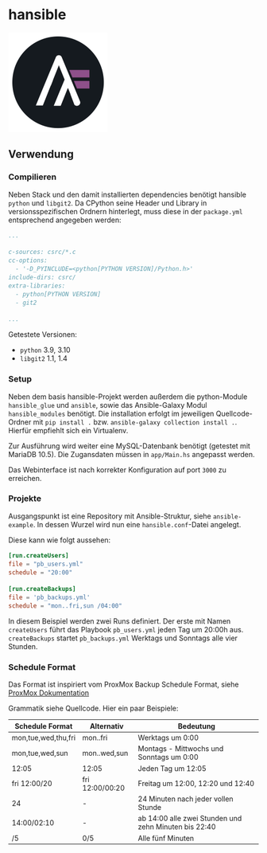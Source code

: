 # hansible

![hansible](static/logo.png "hansible")

## Verwendung

### Compilieren

Neben Stack und den damit installierten dependencies benötigt hansible `python` und `libgit2`.
Da CPython seine Header und Library in versionsspezifischen Ordnern hinterlegt, muss diese in der `package.yml` entsprechend angegeben werden:

```yml
...

c-sources: csrc/*.c
cc-options:
  - '-D_PYINCLUDE=<python[PYTHON VERSION]/Python.h>'
include-dirs: csrc/
extra-libraries:
  - python[PYTHON VERSION]
  - git2

...
```

Getestete Versionen:

* `python` 3.9, 3.10
* `libgit2` 1.1, 1.4

### Setup

Neben dem basis hansible-Projekt werden außerdem die python-Module `hansible_glue` und `ansible`,
sowie das Ansible-Galaxy Modul `hansible_modules` benötigt.
Die installation erfolgt im jeweiligen Quellcode-Ordner mit `pip install .` bzw. `ansible-galaxy collection install .`.
Hierfür empfiehlt sich ein Virtualenv.

Zur Ausführung wird weiter eine MySQL-Datenbank benötigt (getestet mit MariaDB 10.5).
Die Zugansdaten müssen in `app/Main.hs` angepasst werden.

Das Webinterface ist nach korrekter Konfiguration auf port `3000` zu erreichen.

### Projekte

Ausgangspunkt ist eine Repository mit Ansible-Struktur, siehe `ansible-example`.
In dessen Wurzel wird nun eine `hansible.conf`-Datei angelegt.

Diese kann wie folgt aussehen:

```toml
[run.createUsers]
file = "pb_users.yml"
schedule = "20:00"

[run.createBackups]
file = 'pb_backups.yml'
schedule = "mon..fri,sun /04:00"
```

In diesem Beispiel werden zwei Runs definiert.
Der erste mit Namen `createUsers` führt das Playbook `pb_users.yml` jeden Tag um 20:00h aus.
`createBackups` startet `pb_backups.yml` Werktags und Sonntags alle vier Stunden.

### Schedule Format

Das Format ist inspiriert vom ProxMox Backup Schedule Format, siehe [ProxMox Dokumentation](https://pve.proxmox.com/pve-docs/pve-admin-guide.html#chapter_calendar_events)

Grammatik siehe Quellcode. Hier ein paar Beispiele:

| Schedule Format     | Alternativ      | Bedeutung |
| --------            | --------        | -------- |
| mon,tue,wed,thu,fri | mon..fri        | Werktags um 0:00 |
| mon,tue,wed,sun     | mon..wed,sun    | Montags - Mittwochs und Sonntags um 0:00 |
| 12:05               | 12:05           | Jeden Tag um 12:05 |
| fri 12:00/20        | fri 12:00/00:20 | Freitag um 12:00, 12:20 und 12:40 |
| 24                  | -               | 24 Minuten nach jeder vollen Stunde |
| 14:00/02:10         | -               | ab 14:00 alle zwei Stunden und zehn Minuten bis 22:40 |
| /5                  | 0/5             | Alle fünf Minuten |
